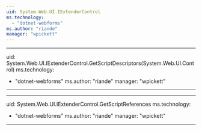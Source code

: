```yaml
---
uid: System.Web.UI.IExtenderControl
ms.technology: 
  - "dotnet-webforms"
ms.author: "riande"
manager: "wpickett"
---
```


---
uid: System.Web.UI.IExtenderControl.GetScriptDescriptors(System.Web.UI.Control)
ms.technology: 
  - "dotnet-webforms"
ms.author: "riande"
manager: "wpickett"
---

---
uid: System.Web.UI.IExtenderControl.GetScriptReferences
ms.technology: 
  - "dotnet-webforms"
ms.author: "riande"
manager: "wpickett"
---
